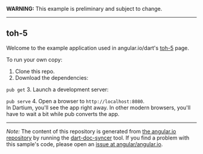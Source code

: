 **WARNING:** This example is preliminary and subject to change.

------------------------------------------------------------------
      

toh-5
---------------

Welcome to the example application used in angular.io/dart's
[toh-5](//github.com/angular/angular.io/tree/master/public/docs/_examples/toh-5/dart) page.

To run your own copy:

1. Clone this repo.
2. Download the dependencies:

  `pub get`
3. Launch a development server:

  `pub serve`
4. Open a browser to `http://localhost:8080`.<br/>
  In Dartium, you'll see the app right away. In other modern browsers,
  you'll have to wait a bit while pub converts the app.



-------------------------------------------------------

*Note:* The content of this repository is generated from
[the angular.io repository](//github.com/angular/angular.io/tree/master/public/docs/_examples/toh-5/dart) by running the
[dart-doc-syncer](//github.com/angular/dart-doc-syncer) tool.
If you find a problem with this sample's code, please open an
[issue at angular/angular.io](https://github.com/angular/angular.io/issues/new).

